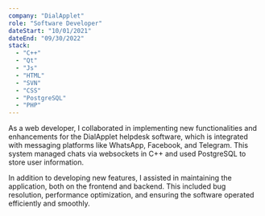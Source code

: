 ```yaml
---
company: "DialApplet"
role: "Software Developer"
dateStart: "10/01/2021"
dateEnd: "09/30/2022"
stack:
  - "C++"
  - "Qt"
  - "Js"
  - "HTML"
  - "SVN"
  - "CSS"
  - "PostgreSQL"
  - "PHP"
---
```


As a web developer, I collaborated in implementing new functionalities and enhancements for the DialApplet helpdesk software, which is integrated with messaging platforms like WhatsApp, Facebook, and Telegram. This system managed chats via websockets in C++ and used PostgreSQL to store user information.

In addition to developing new features, I assisted in maintaining the application, both on the frontend and backend. This included bug resolution, performance optimization, and ensuring the software operated efficiently and smoothly.